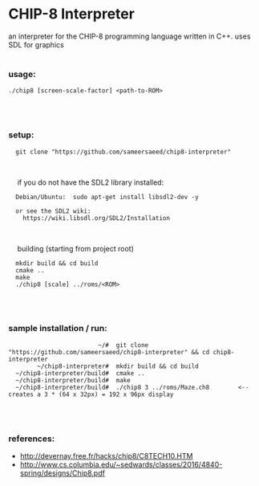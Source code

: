 # CHIP-8 Interpreter

an interpreter for the CHIP-8 programming language written in C++. uses SDL for graphics
<br><br>



### **usage:**
```console
./chip8 [screen-scale-factor] <path-to-ROM>
```
<br><br>



### **setup:**
```
  git clone "https://github.com/sameersaeed/chip8-interpreter"
```
<br>

&emsp; if you do not have the SDL2 library installed:
```console
  Debian/Ubuntu:  sudo apt-get install libsdl2-dev -y
  
  or see the SDL2 wiki:
    https://wiki.libsdl.org/SDL2/Installation        
```
<br>

&emsp; building (starting from project root)
```console
  mkdir build && cd build
  cmake ..
  make
  ./chip8 [scale] ../roms/<ROM>
```
<br><br>



### **sample installation / run:**
```console
                         ~/#  git clone "https://github.com/sameersaeed/chip8-interpreter" && cd chip8-interpreter
        ~/chip8-interpreter#  mkdir build && cd build
  ~/chip8-interpreter/build#  cmake .. 
  ~/chip8-interpreter/build#  make
  ~/chip8-interpreter/build#  ./chip8 3 ../roms/Maze.ch8        <-- creates a 3 * (64 x 32px) = 192 x 96px display
```
<br><br>



### references:
 - http://devernay.free.fr/hacks/chip8/C8TECH10.HTM
 - http://www.cs.columbia.edu/~sedwards/classes/2016/4840-spring/designs/Chip8.pdf
